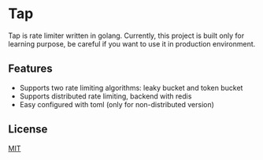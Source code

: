 # Tap

Tap is rate limiter written in golang. Currently, this project is built only for learning purpose, be careful if you want to use it in production environment.

## Features

* Supports two rate limiting algorithms: leaky bucket and token bucket
* Supports distributed rate limiting, backend with redis
* Easy configured with toml (only for non-distributed version)


## License

[MIT](http://opensource.org/licenses/MIT)
